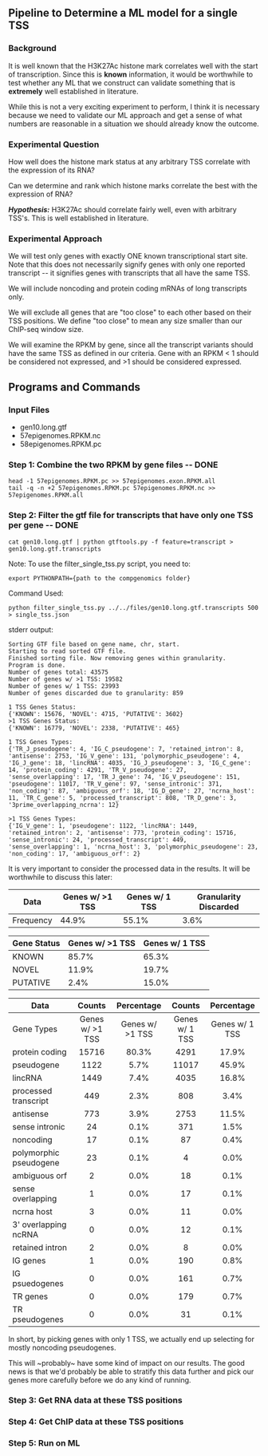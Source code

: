Pipeline to Determine a ML model for a single TSS
-------------------------------------------------

### Background ###

It is well known that the H3K27Ac histone mark correlates well with the start of transcription. Since this is
**known** information, it would be worthwhile to test whether any ML that we construct can validate something 
that is **extremely** well established in literature. 

While this is not a very exciting experiment to perform, I think it is necessary because we need to validate our
ML approach and get a sense of what numbers are reasonable in a situation we should already know the outcome.

### Experimental Question ###

How well does the histone mark status at any arbitrary TSS correlate with the expression of its RNA?

Can we determine and rank which histone marks correlate the best with the expression of RNA?

***Hypothesis:*** H3K27Ac should correlate fairly well, even with arbitrary TSS's. This is well established in literature.

### Experimental Approach ###

We will test only genes with exactly ONE known transcriptional start site. Note that this does not necessarily signify
genes with only one reported transcript -- it signifies genes with transcripts that all have the same TSS.

We will include noncoding and protein coding mRNAs of long transcripts only. 

We will exclude all genes that are "too close" to each other based on their TSS positions. We define "too close" to mean
any size smaller than our ChIP-seq window size.

We will examine the RPKM by gene, since all the transcript variants should have the same TSS as defined in our criteria.
Gene with an RPKM < 1 should be considered not expressed, and >1 should be considered expressed.

Programs and Commands
---------------------

### Input Files ###
* gen10.long.gtf
* 57epigenomes.RPKM.nc
* 58epigenomes.RPKM.pc

### Step 1: Combine the two RPKM by gene files -- DONE ###
    head -1 57epigenomes.RPKM.pc >> 57epigenomes.exon.RPKM.all
    tail -q -n +2 57epigenomes.RPKM.pc 57epigenomes.RPKM.nc >> 57epigenomes.RPKM.all
    
### Step 2: Filter the gtf file for transcripts that have only one TSS per gene -- DONE ###
    cat gen10.long.gtf | python gtftools.py -f feature=transcript > gen10.long.gtf.transcripts 

Note: To use the filter_single_tss.py script, you need to:

    export PYTHONPATH={path to the compgenomics folder}

Command Used:

    python filter_single_tss.py ../../files/gen10.long.gtf.transcripts 500 > single_tss.json

stderr output:

    Sorting GTF file based on gene name, chr, start.
    Starting to read sorted GTF file.
    Finished sorting file. Now removing genes within granularity.
    Program is done.
    Number of genes total: 43575
    Number of genes w/ >1 TSS: 19582
    Number of genes w/ 1 TSS: 23993
    Number of genes discarded due to granularity: 859

    1 TSS Genes Status:
    {'KNOWN': 15676, 'NOVEL': 4715, 'PUTATIVE': 3602}
    >1 TSS Genes Status:
    {'KNOWN': 16779, 'NOVEL': 2338, 'PUTATIVE': 465}

    1 TSS Genes Types:
    {'TR_J_pseudogene': 4, 'IG_C_pseudogene': 7, 'retained_intron': 8, 'antisense': 2753, 'IG_V_gene': 131, 'polymorphic_pseudogene': 4, 'IG_J_gene': 18, 'lincRNA': 4035, 'IG_J_pseudogene': 3, 'IG_C_gene': 14, 'protein_coding': 4291, 'TR_V_pseudogene': 27, 'sense_overlapping': 17, 'TR_J_gene': 74, 'IG_V_pseudogene': 151, 'pseudogene': 11017, 'TR_V_gene': 97, 'sense_intronic': 371, 'non_coding': 87, 'ambiguous_orf': 18, 'IG_D_gene': 27, 'ncrna_host': 11, 'TR_C_gene': 5, 'processed_transcript': 808, 'TR_D_gene': 3, '3prime_overlapping_ncrna': 12}

    >1 TSS Genes Types:
    {'IG_V_gene': 1, 'pseudogene': 1122, 'lincRNA': 1449, 'retained_intron': 2, 'antisense': 773, 'protein_coding': 15716, 'sense_intronic': 24, 'processed_transcript': 449, 'sense_overlapping': 1, 'ncrna_host': 3, 'polymorphic_pseudogene': 23, 'non_coding': 17, 'ambiguous_orf': 2}    

It is very important to consider the processed data in the results. It will be worthwhile to discuss this later:

| Data      	| Genes w/ >1 TSS 	| Genes w/ 1 TSS 	| Granularity Discarded 	|
|-----------	|-----------------	|----------------	|-----------------------	|
| Frequency 	| 44.9%           	| 55.1%          	| 3.6%                  	|


| Gene Status 	| Genes w/ >1 TSS 	| Genes w/ 1 TSS 	|
|-------------	|-----------------	|----------------	|
| KNOWN       	| 85.7%           	| 65.3%          	|
| NOVEL       	| 11.9%           	| 19.7%          	|
| PUTATIVE    	| 2.4%            	| 15.0%          	|


| Data                   	|      Counts     	|    Percentage   	|     Counts     	|   Percentage   	|
|------------------------	|:---------------:	|:---------------:	|:--------------:	|:--------------:	|
| Gene Types             	| Genes w/ >1 TSS 	| Genes w/ >1 TSS 	| Genes w/ 1 TSS 	| Genes w/ 1 TSS 	|
| protein coding         	|      15716      	|      80.3%      	|      4291      	|      17.9%     	|
| pseudogene             	|       1122      	|       5.7%      	|      11017     	|      45.9%     	|
| lincRNA                	|       1449      	|       7.4%      	|      4035      	|      16.8%     	|
| processed transcript   	|       449       	|       2.3%      	|       808      	|      3.4%      	|
| antisense              	|       773       	|       3.9%      	|      2753      	|      11.5%     	|
| sense intronic         	|        24       	|       0.1%      	|       371      	|      1.5%      	|
| noncoding              	|        17       	|       0.1%      	|       87       	|      0.4%      	|
| polymorphic pseudogene 	|        23       	|       0.1%      	|        4       	|      0.0%      	|
| ambiguous orf          	|        2        	|       0.0%      	|       18       	|      0.1%      	|
| sense overlapping      	|        1        	|       0.0%      	|       17       	|      0.1%      	|
| ncrna host             	|        3        	|       0.0%      	|       11       	|      0.0%      	|
| 3' overlapping ncRNA   	|        0        	|       0.0%      	|       12       	|      0.1%      	|
| retained intron        	|        2        	|       0.0%      	|        8       	|      0.0%      	|
| IG genes               	|        1        	|       0.0%      	|       190      	|      0.8%      	|
| IG psuedogenes         	|        0        	|       0.0%      	|       161      	|      0.7%      	|
| TR genes               	|        0        	|       0.0%      	|       179      	|      0.7%      	|
| TR pseudogenes         	|        0        	|       0.0%      	|       31       	|      0.1%      	|

In short, by picking genes with only 1 TSS, we actually end up selecting for mostly noncoding pseudogenes.

This will ~probably~ have some kind of impact on our results. The good news is that we'd probably be able to stratify
this data further and pick our genes more carefully before we do any kind of running.

### Step 3: Get RNA data at these TSS positions ###

### Step 4: Get ChIP data at these TSS positions ###

### Step 5: Run on ML ###
